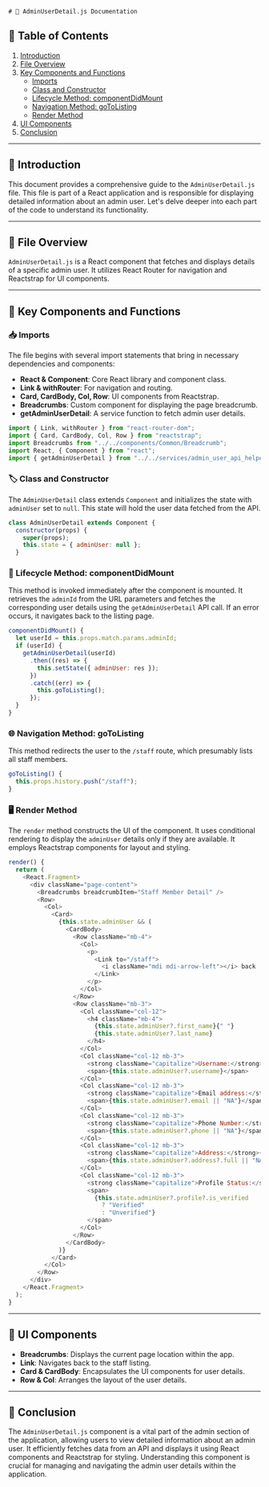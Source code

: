    # 📄 AdminUserDetail.js Documentation

## 📜 Table of Contents
1. [Introduction](#introduction)
2. [File Overview](#file-overview)
3. [Key Components and Functions](#key-components-and-functions)
    - [Imports](#imports)
    - [Class and Constructor](#class-and-constructor)
    - [Lifecycle Method: componentDidMount](#lifecycle-method-componentdidmount)
    - [Navigation Method: goToListing](#navigation-method-gotolisting)
    - [Render Method](#render-method)
4. [UI Components](#ui-components)
5. [Conclusion](#conclusion)

---

## 📢 Introduction
This document provides a comprehensive guide to the `AdminUserDetail.js` file. This file is part of a React application and is responsible for displaying detailed information about an admin user. Let's delve deeper into each part of the code to understand its functionality.

---

## 📁 File Overview
`AdminUserDetail.js` is a React component that fetches and displays details of a specific admin user. It utilizes React Router for navigation and Reactstrap for UI components.

---

## 🔑 Key Components and Functions

### 📥 Imports
The file begins with several import statements that bring in necessary dependencies and components:
- **React & Component**: Core React library and component class.
- **Link & withRouter**: For navigation and routing.
- **Card, CardBody, Col, Row**: UI components from Reactstrap.
- **Breadcrumbs**: Custom component for displaying the page breadcrumb.
- **getAdminUserDetail**: A service function to fetch admin user details.

```javascript
import { Link, withRouter } from "react-router-dom";
import { Card, CardBody, Col, Row } from "reactstrap";
import Breadcrumbs from "../../components/Common/Breadcrumb";
import React, { Component } from "react";
import { getAdminUserDetail } from "../../services/admin_user_api_helper";
```

### 🏷️ Class and Constructor
The `AdminUserDetail` class extends `Component` and initializes the state with `adminUser` set to `null`. This state will hold the user data fetched from the API.

```javascript
class AdminUserDetail extends Component {
  constructor(props) {
    super(props);
    this.state = { adminUser: null };
  }
```

### 🚀 Lifecycle Method: componentDidMount
This method is invoked immediately after the component is mounted. It retrieves the `adminId` from the URL parameters and fetches the corresponding user details using the `getAdminUserDetail` API call. If an error occurs, it navigates back to the listing page.

```javascript
componentDidMount() {
  let userId = this.props.match.params.adminId;
  if (userId) {
    getAdminUserDetail(userId)
      .then((res) => {
        this.setState({ adminUser: res });
      })
      .catch((err) => {
        this.goToListing();
      });
  }
}
```

### 🌐 Navigation Method: goToListing
This method redirects the user to the `/staff` route, which presumably lists all staff members.

```javascript
goToListing() {
  this.props.history.push("/staff");
}
```

### 🖥️ Render Method
The `render` method constructs the UI of the component. It uses conditional rendering to display the `adminUser` details only if they are available. It employs Reactstrap components for layout and styling.

```javascript
render() {
  return (
    <React.Fragment>
      <div className="page-content">
        <Breadcrumbs breadcrumbItem="Staff Member Detail" />
        <Row>
          <Col>
            <Card>
              {this.state.adminUser && (
                <CardBody>
                  <Row className="mb-4">
                    <Col>
                      <p>
                        <Link to="/staff">
                          <i className="mdi mdi-arrow-left"></i> back
                        </Link>
                      </p>
                    </Col>
                  </Row>
                  <Row className="mb-3">
                    <Col className="col-12">
                      <h4 className="mb-4">
                        {this.state.adminUser?.first_name}{" "}
                        {this.state.adminUser?.last_name}
                      </h4>
                    </Col>
                    <Col className="col-12 mb-3">
                      <strong className="capitalize">Username:</strong>{" "}
                      <span>{this.state.adminUser?.username}</span>
                    </Col>
                    <Col className="col-12 mb-3">
                      <strong className="capitalize">Email address:</strong>{" "}
                      <span>{this.state.adminUser?.email || "NA"}</span>
                    </Col>
                    <Col className="col-12 mb-3">
                      <strong className="capitalize">Phone Number:</strong>{" "}
                      <span>{this.state.adminUser?.phone || "NA"}</span>
                    </Col>
                    <Col className="col-12 mb-3">
                      <strong className="capitalize">Address:</strong>{" "}
                      <span>{this.state.adminUser?.address?.full || "NA"}</span>
                    </Col>
                    <Col className="col-12 mb-3">
                      <strong className="capitalize">Profile Status:</strong>{" "}
                      <span>
                        {this.state.adminUser?.profile?.is_verified
                          ? "Verified"
                          : "Unverified"}
                      </span>
                    </Col>
                  </Row>
                </CardBody>
              )}
            </Card>
          </Col>
        </Row>
      </div>
    </React.Fragment>
  );
}
```

---

## 🌈 UI Components
- **Breadcrumbs**: Displays the current page location within the app.
- **Link**: Navigates back to the staff listing.
- **Card & CardBody**: Encapsulates the UI components for user details.
- **Row & Col**: Arranges the layout of the user details.

---

## 🏁 Conclusion
The `AdminUserDetail.js` component is a vital part of the admin section of the application, allowing users to view detailed information about an admin user. It efficiently fetches data from an API and displays it using React components and Reactstrap for styling. Understanding this component is crucial for managing and navigating the admin user details within the application.